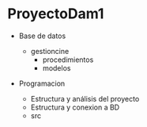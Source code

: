 # ProyectoDam1
- Base de datos
  - gestioncine
    - procedimientos
     - modelos

- Programacion
  - Estructura y análisis del proyecto
  - Estructura y conexion a BD
  - src
